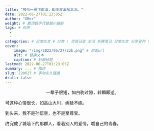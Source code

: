 ```yaml
---
title: "独怜一雁飞南海，却羡双溪解北流。"
date: 2022-06-27T01:23:05Z
author: "GRer"
weight: # 置顶数字代替越小越前
tags: # 标签
  - 
  - 
categories: # 日常水文 # 分类 ! 灵感记录 生活 折腾笔记 日常水文 分享安利 !
cover:
    image: "/img/2022/06/27/zzb.png" # 封面url
    alt: # 替换文本
    caption: # 封面标题
lastmod: 2022-06-27T01:23:05Z
summary: ... # 描述
slug: 220627 # 手动永久链接
draft: false
---
```

<p align="center">
一辈子很短，如白驹过隙，转瞬即逝。

可这种心情很长，如高山大川，绵延不绝。

到头来，我不是孙悟空，也不是至尊宝。

终究成了城墙下的那群人，看着别人的爱情，嚼自己的青春。
</p>